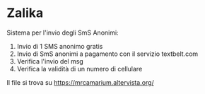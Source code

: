 # Zalika
Sistema per l'invio degli SmS Anonimi:
1. Invio di 1 SMS anonimo gratis
2. Invio di SmS anonimi a pagamento con il servizio textbelt.com
3. Verifica l'invio del msg
4. Verifica la validità di un numero di cellulare

Il file si trova su https://mrcamarium.altervista.org/
